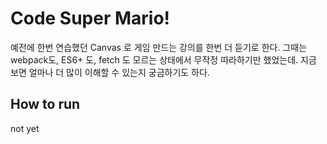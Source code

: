 # Code Super Mario!

예전에 한번 연습했던 Canvas 로 게임 만드는 강의를 한번 더 듣기로 한다.
그때는 webpack도, ES6+ 도, fetch 도 모르는 상태에서 무작정 따라하기만 했었는데.
지금 보면 얼마나 더 많이 이해할 수 있는지 궁금하기도 하다.

## How to run

not yet